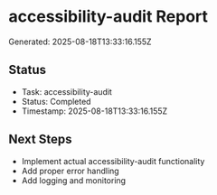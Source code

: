 # accessibility-audit Report

Generated: 2025-08-18T13:33:16.155Z

## Status
- Task: accessibility-audit
- Status: Completed
- Timestamp: 2025-08-18T13:33:16.155Z

## Next Steps
- Implement actual accessibility-audit functionality
- Add proper error handling
- Add logging and monitoring
